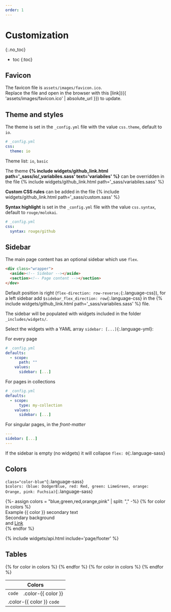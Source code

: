 ```yaml
---
order: 1
---
```


# Customization
{:.no_toc}

* toc
{:toc}

## Favicon

The favicon file is `assets/images/favicon.ico`.  
Replace the file and open in the browser with this [link]({{ 'assets/images/favicon.ico' | absolute_url }}) to update.

## Theme and styles

The theme is set in the `_config.yml` file with the value `css.theme`, default to `io`.

```yml
# _config.yml
css:
  theme: io
```

Theme list: `io`, `basic`

The theme **{% include widgets/github_link.html path='_sass/io/_variabiles.sass' text='variabiles' %}** can be overridden in the file {% include widgets/github_link.html path='_sass/variabiles.sass' %}

**Custom CSS rules** can be added in the file {% include widgets/github_link.html path='_sass/custom.sass' %}

**Syntax highlight** is set in the `_config.yml` file with the value `css.syntax`, default to `rouge/molokai`.

```yml
# _config.yml
css:
  syntax: rouge/github
```

## Sidebar

The main page content has an optional sidebar which use `flex`.

```html
<div class="wrapper">
  <aside><!-- Sidebar --></aside>
  <section><!-- Page content --></section>
</dov>
```

Default position is right (`flex-direction: row-reverse;`{:.language-css}), for a left sidebar add `$sidebar_flex_direction: row`{:.language-css} in the {% include widgets/github_link.html path='_sass/variabiles.sass' %} file.

The sidebar will be populated with widgets included in the folder `_includes/widgets/`.

Select the widgets with a YAML array `sidebar: [...]`{:.language-yml}:

<div class="grid">
<div markdown="1">
For every page

```yml
# _config.yml
defaults:
  - scope:
      path: ""
    values:
      sidebar: [...]
```
</div>
<div markdown="1">
For pages in collections

```yml
# _config.yml
defaults:
  - scope:
      type: my-collection
    values:
      sidebar: [...]
```
</div>
</div>

For singular pages, in the _front-matter_

```yml
---
sidebar: [...]
---
```

If the sidebar is empty (no widgets) it will collapse `flex: 0`{:.language-sass}

## Colors

`class="color-blue"`{:.language-sass}  
`$colors: (blue: DodgerBlue, red: Red, green: LimeGreen, orange: Orange, pink: Fuchsia)`{:.language-sass}

<div class="grid">
{%- assign colors = "blue,green,red,orange,pink" | split: "," -%}
{% for color in colors %}
<div class="p-around rounded color-{{ color }}">
  Example {{ color }} <span class="fg-secondary">secondary text</span>
  <div class="p-around m-vh bg-secondary rounded">Secondary background</div>
  and <a href="#">Link</a>
</div>
{% endfor %}
</div>

{% include widgets/api.html include='page/footer' %}

## Tables

<table>
  <thead>
    <tr>
      <th colspan=6>Colors</th>
    </tr>
  </thead>
  <tbody>
    <tr>
      <td><code>code</code></td>
      {% for color in colors %}
        <td class="color-{{ color }}">.color-{{ color }}</td>
      {% endfor %}
    </tr>
    {% for color in colors %}
      <tr class="color-{{ color }}">
        <td colspan=6>.color-{{ color }} <code>code</code></td>
      </tr>
    {% endfor %}
  </tbody>
</table>